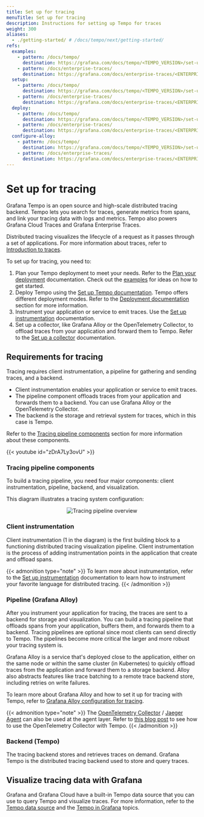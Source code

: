 ```yaml
---
title: Set up for tracing
menuTitle: Set up for tracing
description: Instructions for setting up Tempo for traces
weight: 300
aliases:
  - ./getting-started/ # /docs/tempo/next/getting-started/
refs:
  examples:
    - pattern: /docs/tempo/
      destination: https://grafana.com/docs/tempo/<TEMPO_VERSION>/set-up-for-tracing/setup-tempo/example-demo-app/
    - pattern: /docs/enterprise-traces/
      destination: https://grafana.com/docs/enterprise-traces/<ENTERPRISE_TRACES_VERSION>/setup/
  setup:
    - pattern: /docs/tempo/
      destination: https://grafana.com/docs/tempo/<TEMPO_VERSION>/set-up-for-tracing/
    - pattern: /docs/enterprise-traces/
      destination: https://grafana.com/docs/enterprise-traces/<ENTERPRISE_TRACES_VERSION>/setup/
  deploy:
    - pattern: /docs/tempo/
      destination: https://grafana.com/docs/tempo/<TEMPO_VERSION>/set-up-for-tracing/setup-tempo/deploy/
    - pattern: /docs/enterprise-traces/
      destination: https://grafana.com/docs/enterprise-traces/<ENTERPRISE_TRACES_VERSION>/setup/hardware-requirements/
  configure-alloy:
    - pattern: /docs/tempo/
      destination: https://grafana.com/docs/tempo/<TEMPO_VERSION>/set-up-for-tracing/instrument-send/set-up-collector/grafana-alloy/
    - pattern: /docs/enterprise-traces/
      destination: https://grafana.com/docs/enterprise-traces/<ENTERPRISE_TRACES_VERSION>/setup/set-up-get-tenants/
---
```


# Set up for tracing

Grafana Tempo is an open source and high-scale distributed tracing backend.
Tempo lets you search for traces, generate metrics from spans, and link your tracing data with logs and metrics.
Tempo also powers Grafana Cloud Traces and Grafana Enterprise Traces.

Distributed tracing visualizes the lifecycle of a request as it passes through a set of applications.
For more information about traces, refer to [Introduction to traces](https://grafana.com/docs/tempo/<TEMPO_VERSION>/introduction/).

To set up for tracing, you need to:

1. Plan your Tempo deployment to meet your needs. Refer to the [Plan your deployment](./setup-tempo/plan/) documentation.
   Check out the [examples](ref:examples) for ideas on how to get started.
1. Deploy Tempo using the [Set up Tempo documentation](ref:setup).
   Tempo offers different deployment modes. Refer to the [Deployment documentation](ref:deploy) section for more information.
1. Instrument your application or service to emit traces. Use the [Set up instrumentation](https://grafana.com/docs/tempo/<TEMPO_VERSION>/set-up-for-tracing/instrument-send/set-up-instrumentation/) documentation.
1. Set up a collector, like Grafana Alloy or the OpenTelemetry Collector, to offload traces from your application and forward them to Tempo. Refer to the [Set up a collector](./instrument-send/set-up-collector/) documentation.

## Requirements for tracing

Tracing requires client instrumentation, a pipeline for gathering and sending traces, and a backend.

- Client instrumentation enables your application or service to emit traces.
- The pipeline component offloads traces from your application and forwards them to a backend. You can use Grafana Alloy or the OpenTelemetry Collector.
- The backend is the storage and retrieval system for traces, which in this case is Tempo.

Refer to the [Tracing pipeline components](#tracing-pipeline-components) section for more information about these components.

<!-- how to get started with distributed tracing -->

{{< youtube id="zDrA7Ly3ovU" >}}

### Tracing pipeline components

To build a tracing pipeline, you need four major components:
client instrumentation, pipeline, backend, and visualization.

This diagram illustrates a tracing system configuration:

<p align="center"><img src="/media/docs/tempo/intro/tempo-get-started-overview.svg" alt="Tracing pipeline overview"></p>

### Client instrumentation

Client instrumentation (1 in the diagram) is the first building block to a functioning distributed tracing visualization pipeline.
Client instrumentation is the process of adding instrumentation points in the application that
create and offload spans.

{{< admonition type="note" >}}
To learn more about instrumentation, refer to the [Set up instrumentation](https://grafana.com/docs/tempo/<TEMPO_VERSION>/set-up-for-tracing/instrument-send/set-up-instrumentation/) documentation to learn how to instrument your favorite language for distributed tracing.
{{< /admonition >}}

### Pipeline (Grafana Alloy)

After you instrument your application for tracing, the traces are sent
to a backend for storage and visualization. You can build a tracing pipeline that
offloads spans from your application, buffers them, and forwards them to a backend.
Tracing pipelines are optional since most clients can send directly to Tempo.
The pipelines become more critical the larger and more robust your tracing system is.

Grafana Alloy is a service that's deployed close to the application, either on the same node or
within the same cluster (in Kubernetes) to quickly offload traces from the application and forward them to
a storage backend.
Alloy also abstracts features like trace batching to a remote trace backend store, including retries on write failures.

To learn more about Grafana Alloy and how to set it up for tracing with Tempo,
refer to [Grafana Alloy configuration for tracing](ref:configure-alloy).

{{< admonition type="note" >}}
The [OpenTelemetry Collector](https://github.com/open-telemetry/opentelemetry-collector) / [Jaeger Agent](https://www.jaegertracing.io/docs/latest/deployment/) can also be used at the agent layer.
Refer to [this blog post](/blog/2021/04/13/how-to-send-traces-to-grafana-clouds-tempo-service-with-opentelemetry-collector/)
to see how to use the OpenTelemetry Collector with Tempo.
{{< /admonition >}}

### Backend (Tempo)

The tracing backend stores and retrieves traces on demand.
Grafana Tempo is the distributed tracing backend used to store and query traces.

## Visualize tracing data with Grafana

Grafana and Grafana Cloud have a built-in Tempo data source that you can use to query Tempo and visualize traces.
For more information, refer to the [Tempo data source](https://grafana.com/docs/grafana/<GRAFANA_VERSION>/datasources/tempo/) and the [Tempo in Grafana](https://grafana.com/docs/tempo/<TEMPO_VERSION>/introduction/tempo-in-grafana/) topics.
